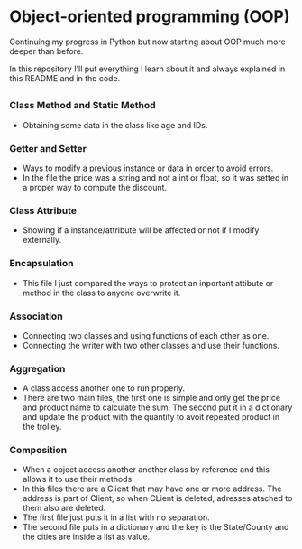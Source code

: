 # Object-oriented programming (OOP)

Continuing my progress in Python but now starting about OOP much more deeper than before.

In this repository I'll put everything I learn about it and always explained in this README and in the code.

##

### Class Method and Static Method

  - Obtaining some data in the class like age and IDs.
  
### Getter and Setter

  - Ways to modify a previous instance or data in order to avoid errors.
  - In the file the price was a string and not a int or float, so it was setted in a proper way to compute the discount.

### Class Attribute

  - Showing if a instance/attribute will be affected or not if I modify externally.

### Encapsulation

  - This file I just compared the ways to protect an inportant attibute or method in the class to anyone overwrite it.
  
### Association

  - Connecting two classes and using functions of each other as one.
  - Connecting the writer with two other classes and use their functions.

### Aggregation

  - A class access another one to run properly.
  - There are two main files, the first one is simple and only get the price and product name to calculate the sum. The second put it in a dictionary and update the product with the quantity to avoit repeated product in the trolley.
  
### Composition

  - When a object access another another class by reference and this allows it to use their methods.
  - In this files there are a Client that may have one or more address. The address is part of Client, so when CLient is deleted, adresses atached to them also are deleted.
  - The first file just puts it in a list with no separation.
  - The second file puts in a dictionary and the key is the State/County and the cities are inside a list as value.
